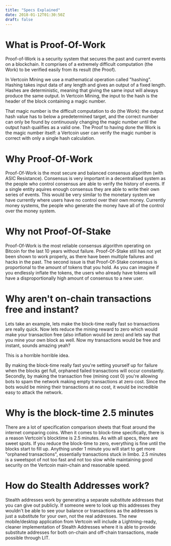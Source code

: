 ```yaml
---
title: "Specs Explained"
date: 2018-01-12T01:30:50Z
draft: false
---
```



# What is Proof-Of-Work

Proof-of-Work is a security system that secures the past and current events on a blockchain. It comprises of a extremely difficult computation (the Work) to be verified easily from its result (the Proof).

In Vertcoin Mining we use a mathematical operation called "hashing". Hashing takes input data of any length and gives an output of a fixed length. Hashes are deterministic, meaning that giving the same input will always produce the same output. In Vertcoin Mining, the input to the hash is the header of the block containing a magic number.

That magic number is the difficult computation to do (the Work): the output hash value has to below a predetermined target, and the correct number can only be found by continuously changing the magic number until the output hash qualifies as a valid one. The Proof to having done the Work is the magic number itself: a Vertcoin user can verify the magic number is correct with only a single hash calculation.

# Why Proof-Of-Work

Proof-Of-Work is the most secure and balanced consensus algorithm (with ASIC Resistance). Consensus is very important in a decentralised system as the people who control consensus are able to verify the history of events. If a single entity aquires enough consensus they are able to write their own series of events. This would be very similar to the monetary system we have currently where users have no control over their own money. Currently money systems, the people who generate the money have all of the control over the money system.

# Why not Proof-Of-Stake

Proof-Of-Work is the most reliable consensus algorithm operating on Bitcoin for the last 10 years without failure. Proof-Of-Stake still has not yet been shown to work properly, as there have been multiple failures and hacks in the past. The second issue is that Proof-Of-Stake consensus is proportional to the amount of tokens that you hold. As you can imagine if you endlessly inflate the tokens, the users who already have tokens will have a disproportionally high amount of consensus to a new user.

# Why aren't on-chain transactions free and instant?

Lets take an example, lets make the block-time really fast so transactions are really quick. Now lets reduce the mining reward to zero which would make your transaction free (also inflation would be zero) and lets say that you mine your own block as well. Now my transactions would be free and instant, sounds amazing yeah?

This is a horrible horrible idea.

By making the block-time really fast you're setting yourself up for failure when the blocks get full, orphaned failed transactions will occur constantly. Secondly, by making the transaction free (mining cost 0) you're allowing bots to spam the network making empty transactions at zero cost. Since the bots would be mining their transactions at no cost, it would be incredible easy to attack the network.


# Why is the block-time 2.5 minutes

There are a lot of specification comparison sheets that float around the internet comparing coins. When it comes to block-time specifically, there is a reason Vertcoin's blocktime is 2.5 minutes. As with all specs, there are sweet spots. If you reduce the block-time to zero, everything is fine until the blocks start to fill up. Anything under 1 minute you will start to get more "orphaned transactions", essentially transactions stuck in limbo. 2.5 minutes is a sweetspot of not too fast and not too slow while maintaining good security on the Vertcoin main-chain and reasonable speed.


# How do Stealth Addresses work?


Stealth addresses work by generating a separate substitute addresses that you can give out publicly. If someone were to look up this addresses they wouldn't be able to see your balance or transactions as the addresses is just a substitute for your own, not the real addresses. The new mobile/desktop application from Vertcoin will include a Lightning-ready, cleaner implementation of Stealth Addresses where it is able to provide substitute addresses for both on-chain and off-chain transactions, made possible through LIT.


